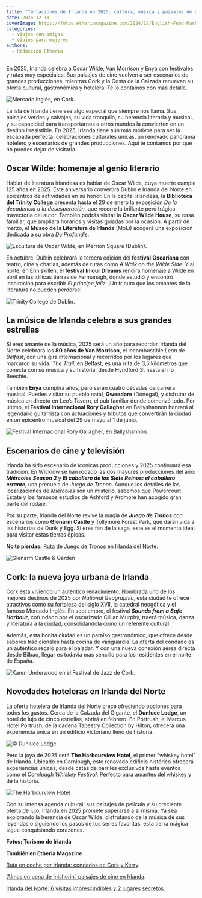 ```yaml
---
title: "Tentaciones de Irlanda en 2025: cultura, música y paisajes de película"
date: 2024-12-11
coverImage: https://fotos.etheriamagazine.com/2024/12/English-Food-Market-cork.jpeg
categories: 
  - viajes-con-amigas
  - viajes-para-mujeres
authors: 
  - Redacción Etheria
---
```


En 2025, Irlanda celebra a Oscar Wilde, Van Morrison y Enya con festivales y rutas muy 
especiales. Sus paisajes de cine vuelven a ser escenarios de grandes producciones, 
mientras Cork y la Costa de la Calzada renuevan su oferta cultural, gastronómica y 
hotelera. Te lo contamos con más detalle. 

![Mercado Inglés, en Cork.](https://fotos.etheriamagazine.com/2024/12/English-Food-Market-cork.jpeg "Mercado Inglés, en Cork.")

La isla de Irlanda tiene ese algo especial que siempre nos llama. Sus paisajes verdes y 
salvajes, su vida tranquila, su herencia literaria y musical, y su capacidad para 
transportarnos a otros mundos la convierten en un destino irresistible. En 2025, Irlanda 
tiene aún más motivos para ser la escapada perfecta: celebraciones culturales únicas, un 
renovado panorama hotelero y escenarios de grandes producciones. Aquí te contamos por 
qué no puedes dejar de visitarla. 

## Oscar Wilde: homenaje al genio literario

Hablar de literatura irlandesa es hablar de Oscar Wilde, cuya muerte cumple 125 años en 
2025. Este aniversario convertirá Dublín e Irlanda del Norte en epicentros de 
actividades en su honor. En la capital irlandesa, la **Biblioteca del Trinity College** 
presenta hasta el 29 de enero la exposición _De la decadencia a la desesperación_, que 
recorre la brillante pero trágica trayectoria del autor. También podrás visitar la 
**Oscar Wilde House**, su casa familiar, que ampliará horarios y visitas guiadas por la 
ocasión. A partir de marzo, el **Museo de la Literatura de Irlanda** (MoLi) acogerá una 
exposición dedicada a su obra _De Profundis_. 

![Escultura de Oscar Wilde, en Merrion Square (Dublin).](https://fotos.etheriamagazine.com/2024/12/Oscar-Wilde-Merrion-Square.jpeg "Escultura de Oscar Wilde, en Merrion Square (Dublin).")

En octubre, Dublín celebrará la tercera edición del **festival** **Oscariana** con 
teatro, cine y charlas, además de rutas como _A Walk on the Wilde Side_. Y al norte, en 
Enniskillen, el **festival** **In our Dreams** rendirá homenaje a Wilde en abril en las 
idílicas tierras de Fermanagh, donde estudió y encontró inspiración para escribir _El 
príncipe feliz_. ¡Un tributo que los amantes de la literatura no pueden perderse! 

![Trinity College de Dublín.](https://fotos.etheriamagazine.com/2024/12/dublin-Trinity-College.jpeg "Trinity College de Dublín.")

## La música de Irlanda celebra a sus grandes estrellas

Si eres amante de la música, 2025 será un año para recordar. Irlanda del Norte celebrará 
los **80 años de Van Morrison**, el incombustible _León de Belfast_, con una gira 
internacional y recorridos por los lugares que marcaron su vida. _The Trail_, en 
Belfast, es una ruta de 3,5 kilómetros que conecta con su música y su historia, desde 
Hyndford St hasta el río Beechie. 

También **Enya** cumplirá años, pero serán cuatro décadas de carrera musical. Puedes 
visitar su pueblo natal, **Gweedore** (Donegal), y disfrutar de música en directo en 
Leo’s Tavern, el pub familiar donde comenzó todo. Por último, el **Festival 
Internacional Rory Gallagher** en Ballyshannon honrará al legendario guitarrista con 
actuaciones y tributos que convertirán la ciudad en un epicentro musical del 29 de mayo 
al 1 de junio. 

![Festival Internacional Rory Gallagher, en Ballyshannon.](https://fotos.etheriamagazine.com/2024/12/Eric-Gales-The-Rory-Gallagher-Festival-2022-Ballyshannon-Co-Donegal_master.jpeg "Festival Internacional Rory Gallagher, en Ballyshannon.")

## Escenarios de cine y televisión

Irlanda ha sido escenario de icónicas producciones y 2025 continuará esa tradición. En 
Wicklow se han rodado las dos mayores producciones del año: _**Miércoles Season 2**_ y 
_**El caballero de los Siete Reinos: el caballero errante**_, una precuela de _Juego de 
Tronos_. Aunque los detalles de las localizaciones de _Miércoles_ son un misterio, 
sabemos que Powercourt Estate y los famosos estudios de Ashford y Ardmore han acogido 
gran parte del rodaje. 

Por su parte, Irlanda del Norte revive la magia de **_Juego de Tronos_** con escenarios 
como **Glenarm Castle** y Tollymore Forest Park, que darán vida a las historias de Dunk 
y Egg. Si eres fan de la saga, este es el momento ideal para visitar estas tierras 
épicas. 

**No te pierdas:** [Ruta de Juego de Tronos en Irlanda del 
Norte](https://etheriamagazine.com/2018/07/02/juego-de-tronos-en-irlanda-del-norte/). 

![Glenarm Castle & Garden](https://fotos.etheriamagazine.com/2024/12/Glenarm-Castle.jpeg "Glenarm Castle.")

## Cork: la nueva joya urbana de Irlanda

Cork está viviendo un auténtico renacimiento. Nombrada uno de los mejores destinos de 
2025 por _National Geographic_, esta ciudad te ofrece atractivos como su fortaleza del 
siglo XVII, la catedral neogótica y el famoso Mercado Inglés. En septiembre, el festival 
_**Sounds from a Safe Harbour**_, cofundado por el oscarizado Cillian Murphy, traerá 
música, danza y literatura a la ciudad, consolidándola como un referente cultural. 

Además, esta bonita ciudad es un paraíso gastronómico, que ofrece desde sabores 
tradicionales hasta cocina de vanguardia. La oferta del condado es un auténtico regalo 
para el paladar. Y con una nueva conexión aérea directa desde Bilbao, llegar es todavía 
más sencillo para los residentes en el norte de España. 

![Karen Underwood en el Festival de Jazz de Cork.](https://fotos.etheriamagazine.com/2024/12/Cork-Jazz-Festival.jpeg "Karen Underwood en el Festival de Jazz de Cork. © Naoise Culhane")

## Novedades hoteleras en Irlanda del Norte

La oferta hotelera de Irlanda del Norte crece ofreciendo opciones para todos los gustos. 
Cerca de la Calzada del Gigante, el **Dunluce Lodge**, un hotel de lujo de cinco 
estrellas, abrirá en febrero. En Portrush, el Marcus Hotel Portrush, de la cadena 
Tapestry Collection by Hilton, ofrecerá una experiencia única en un edificio victoriano 
lleno de historia. 

![© Dunluce Lodge.](https://fotos.etheriamagazine.com/2024/12/Dunluce-Lodge-1.jpeg "© Dunluce Lodge.")

Pero la joya de 2025 será **The Harbourview Hotel**, el primer "whiskey hotel" de 
Irlanda. Ubicado en Carnlough, este renovado edificio histórico ofrecerá experiencias 
únicas, desde catas de barriles exclusivos hasta eventos como el _Carnlough Whiskey 
Festival_. Perfecto para amantes del whiskey y de la historia. 

![The Harbourview Hotel](https://fotos.etheriamagazine.com/2024/12/hotel-harbour-irlanda.jpg "© The Harbourview Hotel.")

Con su intensa agenda cultural, sus paisajes de película y su creciente oferta de lujo, 
Irlanda en 2025 promete superarse a sí misma. Ya sea explorando la herencia de Oscar 
Wilde, disfrutando de la música de sus leyendas o siguiendo los pasos de tus series 
favoritas, esta tierra mágica sigue conquistando corazones. 

**Fotos: Turismo de Irlanda** 

**También en Etheria Magazine** 

[Ruta en coche por Irlanda: condados de Cork y 
Kerry](https://etheriamagazine.com/2023/12/30/ruta-en-coche-cork-kerry/). 

[‘Almas en pena de Inisherin’, paisajes de cine en 
Irlanda](https://etheriamagazine.com/2023/01/30/almas-en-pena-de-inisherin/). 

[Irlanda del Norte: 6 visitas imprescindibles y 2 lugares 
secretos](https://etheriamagazine.com/2021/05/31/8-visitas-increibles-en-irlanda-del-norte/).

